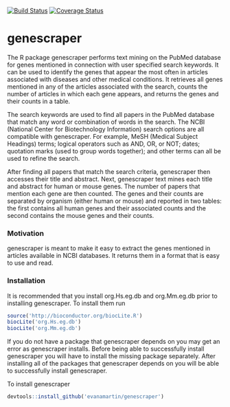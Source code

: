 [![Build Status](https://travis-ci.org/evanamartin/genescraper.svg?branch=master)](https://travis-ci.org/evanamartin/genescraper)
[![Coverage Status](https://img.shields.io/codecov/c/github/evanamartin/genescraper/master.svg?precision=1)](https://codecov.io/github/evanamartin/genescraper?branch=master)

# genescraper

The R package genescraper performs text mining on the PubMed database for genes mentioned in connection with user specified search keywords. It can be used to identify the genes that appear the most often in articles associated with diseases and other medical conditions. It retrieves all genes mentioned in any of the articles associated with the search, counts the number of articles in which each gene appears, and returns the genes and their counts in a table.

The search keywords are used to find all papers in the PubMed database that match any word or combination of words in the search. The NCBI (National Center for Biotechnology Information) search options are all compatible with genescraper. For example, MeSH (Medical Subject Headings) terms; logical operators such as AND, OR, or NOT; dates; quotation marks (used to group words together); and other terms can all be used to refine the search. 

After finding all papers that match the search criteria, genescraper then accesses their title and abstract. Next, genescraper text mines each title and abstract for human or mouse genes. The number of papers that mention each gene are then counted. The genes and their counts are separated by organism (either human or mouse) and reported in two tables: the first contains all human genes and their associated counts and the second contains the mouse genes and their counts.

### Motivation

genescraper is meant to make it easy to extract the genes mentioned in articles available in NCBI databases. It returns them in a format that is easy to use and read.

### Installation

It is recommended that you install org.Hs.eg.db and org.Mm.eg.db prior to installing genescraper.
To install them run
```r
source('http://bioconductor.org/biocLite.R')
biocLite('org.Hs.eg.db')
biocLite('org.Mm.eg.db')
```

If you do not have a package that genescraper depends on you may get an error as genescraper installs. Before being able to successfully install genescraper you will have to install the missing package separately. After installing all of the packages that genescraper depends on you will be able to successfully install genescraper.

To install genescraper
```r
devtools::install_github('evanamartin/genescraper')
```
